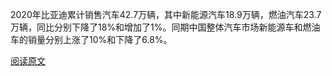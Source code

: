 2020年比亚迪累计销售汽车42.7万辆，其中新能源汽车18.9万辆，燃油汽车23.7万辆，同比分别下降了18%和增加了1%。同期中国整体汽车市场新能源车和燃油车的销量分别上涨了10%和下降了6.8%。



[阅读原文](https://m.huxiu.com/article/418107.html)